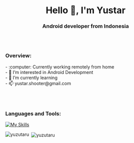 <h1 align="center">Hello 👋, I'm Yustar</h1>
<h3 align="center">Android developer from Indonesia</h3>
<br><br>

<h3 align="left">Overview:</h3>
<!--- - 👋 Hi, I’m @yuzutaru --->
- :computer: Currently working remotely from home <br>
- 👀 I’m interested in Android Development <br>
- 🌱 I’m currently learning <br>
<!--- - 💞️ I’m looking to collaborate on ... --->
- 📫 yustar.shooter@gmail.com  

<!---
yuzutaru/yuzutaru is a ✨ special ✨ repository because its `README.md` (this file) appears on your GitHub profile.
You can click the Preview link to take a look at your changes.
--->
<br><br>

<h3 align="left">Languages and Tools:</h3>

[![My Skills](https://skillicons.dev/icons?i=java,kotlin,git,github,gitlab,gradle,idea&theme=light)](https://skillicons.dev)

<p><img align="left" src="https://github-readme-stats.vercel.app/api/top-langs?username=yuzutaru&show_icons=true&locale=en&layout=compact" alt="yuzutaru" /></p>

<p>&nbsp;<img align="center" src="https://github-readme-stats.vercel.app/api?username=yuzutaru&show_icons=true&locale=en" alt="yuzutaru" /></p>

